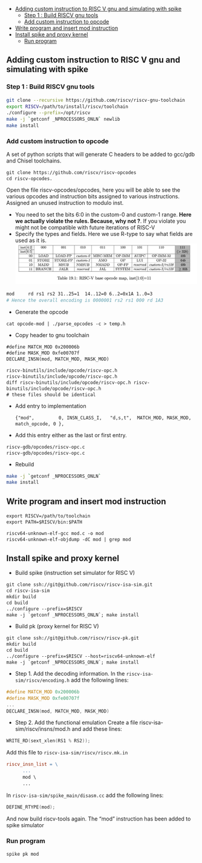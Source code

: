 - [Adding custom instruction to RISC V gnu and simulating with spike](#adding-custom-instruction-to-risc-v-gnu-and-simulating-with-spike)
  - [Step 1 : Build RISCV gnu tools](#step-1--build-riscv-gnu-tools)
  - [Add custom instruction to opcode](#add-custom-instruction-to-opcode)
- [Write program and insert mod instruction](#write-program-and-insert-mod-instruction)
- [Install spike and proxy kernel](#install-spike-and-proxy-kernel)
  - [Run program](#run-program)

## Adding custom instruction to RISC V gnu and simulating with spike

###  Step 1 : Build RISCV gnu tools
```bash
git clone --recursive https://github.com/riscv/riscv-gnu-toolchain
export RISCV=/path/to/install/riscv/toolchain
./configure --prefix=/opt/riscv
make -j `getconf _NPROCESSORS_ONLN` newlib
make install 
```


### Add custom instruction to opcode
A set of python scripts that will generate C headers to be added to gcc/gdb and Chisel toolchains.

```
git clone https://github.com/riscv/riscv-opcodes
cd riscv-opcodes.
```

Open the file riscv-opcodes/opcodes, here you will be able to see the various opcodes and instruction bits assigned to various instructions. Assigned an unused instruction to modulo inst. 
- You need to set the bits 6:0 in the custom-0 and custom-1 range. **Here we actually violate the rules. Because, why not ?**. If you violate you might not be compatible with future iterations of RISC-V
- Specify the types and fields. Here we use R-type to say what fields are used as it is.
![encoding](./RISCV-encoding.png)

```bash
mod     rd rs1 rs2 31..25=1  14..12=0 6..2=0x1A 1..0=3
# Hence the overall encoding is 0000001 rs2 rs1 000 rd 1A3
```

- Generate the opcode
```
cat opcode-mod | ./parse_opcodes -c > temp.h
```

- Copy header to gnu toolchain
```
#define MATCH_MOD 0x200006b                                                    
#define MASK_MOD 0xfe00707f
DECLARE_INSN(mod, MATCH_MOD, MASK_MOD)
```

```
riscv-binutils/include/opcode/riscv-opc.h
riscv-binutils/include/opcode/riscv-opc.h
diff riscv-binutils/include/opcode/riscv-opc.h riscv-binutils/include/opcode/riscv-opc.h
# these files should be identical 
```
- Add entry to implementation
  ```
  {"mod",         0, INSN_CLASS_I,   "d,s,t",  MATCH_MOD, MASK_MOD, match_opcode, 0 },
  ```

-  Add this entry either as the last or first entry.

  ```
  riscv-gdb/opcodes/riscv-opc.c
  riscv-gdb/opcodes/riscv-opc.c
  ```

- Rebuild 

```bash
make -j `getconf _NPROCESSORS_ONLN`
make install
```

## Write program and insert mod instruction

```
export RISCV=/path/to/toolchain
export PATH=$RISCV/bin:$PATH
```

```
riscv64-unknown-elf-gcc mod.c -o mod
riscv64-unknown-elf-objdump -dC mod | grep mod 
```


## Install spike and proxy kernel

- Build spike (instruction set simulator for RISC V)
```
git clone ssh://git@github.com/riscv/riscv-isa-sim.git
cd riscv-isa-sim
mkdir build
cd build
../configure --prefix=$RISCV
make -j `getconf _NPROCESSORS_ONLN`; make install
```

- Build pk (proxy kernel for RISC V)
```
git clone ssh://git@github.com/riscv/riscv-pk.git
mkdir build
cd build
../configure --prefix=$RISCV --host=riscv64-unknown-elf
make -j `getconf _NPROCESSORS_ONLN`; make install

```



- Step 1. Add the decoding information. In the `riscv-isa-sim/riscv/encoding.h` add the following lines:

```C
#define MATCH_MOD 0x200006b                                                    
#define MASK_MOD 0xfe00707f
...
DECLARE_INSN(mod, MATCH_MOD, MASK_MOD)
```

- Step 2. Add the functional emulation
Create a file riscv-isa-sim/riscv/insns/mod.h and add these lines:
```C
WRITE_RD(sext_xlen(RS1 % RS2));
```
Add this file to `riscv-isa-sim/riscv/riscv.mk.in`

```Makefile
riscv_insn_list = \
      ...
      mod \
      ...
```

In `riscv-isa-sim/spike_main/disasm.cc` add the following lines:

```C
DEFINE_RTYPE(mod);
```
And now build riscv-tools again. The “mod” instruction has been added to spike simulator




### Run program

```bash
spike pk mod
```